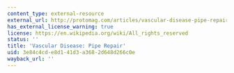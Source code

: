 ```yaml
---
content_type: external-resource
external_url: http://protomag.com/articles/vascular-disease-pipe-repair
has_external_license_warning: true
license: https://en.wikipedia.org/wiki/All_rights_reserved
status: ''
title: 'Vascular Disease: Pipe Repair'
uid: 3e84c4cd-e8d1-41d3-a368-2d648d266c0e
wayback_url: ''
---
```

